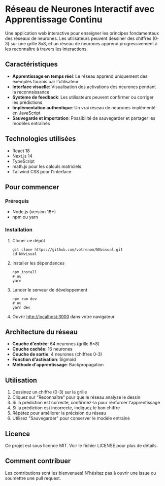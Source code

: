 # Réseau de Neurones Interactif avec Apprentissage Continu

Une application web interactive pour enseigner les principes fondamentaux des réseaux de neurones. Les utilisateurs peuvent dessiner des chiffres (0-3) sur une grille 8x8, et un réseau de neurones apprend progressivement à les reconnaître à travers les interactions.

## Caractéristiques

- **Apprentissage en temps réel**: Le réseau apprend uniquement des exemples fournis par l'utilisateur
- **Interface visuelle**: Visualisation des activations des neurones pendant la reconnaissance
- **Système de feedback**: Les utilisateurs peuvent confirmer ou corriger les prédictions
- **Implémentation authentique**: Un vrai réseau de neurones implémenté en JavaScript
- **Sauvegarde et importation**: Possibilité de sauvegarder et partager les modèles entraînés

## Technologies utilisées

- React 18
- Next.js 14
- TypeScript
- math.js pour les calculs matriciels
- Tailwind CSS pour l'interface

## Pour commencer

### Prérequis

- Node.js (version 18+)
- npm ou yarn

### Installation

1. Cloner ce dépôt
   ```
   git clone https://github.com/votrenom/NNvisual.git
   cd NNvisual
   ```

2. Installer les dépendances
   ```
   npm install
   # ou
   yarn
   ```

3. Lancer le serveur de développement
   ```
   npm run dev
   # ou
   yarn dev
   ```

4. Ouvrir [http://localhost:3000](http://localhost:3000) dans votre navigateur

## Architecture du réseau

- **Couche d'entrée**: 64 neurones (grille 8×8)
- **Couche cachée**: 16 neurones
- **Couche de sortie**: 4 neurones (chiffres 0-3)
- **Fonction d'activation**: Sigmoid
- **Méthode d'apprentissage**: Backpropagation

## Utilisation

1. Dessinez un chiffre (0-3) sur la grille
2. Cliquez sur "Reconnaître" pour que le réseau analyse le dessin
3. Si la prédiction est correcte, confirmez-la pour renforcer l'apprentissage
4. Si la prédiction est incorrecte, indiquez le bon chiffre
5. Répétez pour améliorer la précision du réseau
6. Utilisez "Sauvegarder" pour conserver le modèle entraîné

## Licence

Ce projet est sous licence MIT. Voir le fichier LICENSE pour plus de détails.

## Comment contribuer

Les contributions sont les bienvenues! N'hésitez pas à ouvrir une issue ou soumettre une pull request.